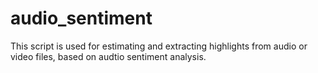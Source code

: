 # audio_sentiment
This script is used for estimating and extracting highlights from audio or video files, based on audtio sentiment analysis.
